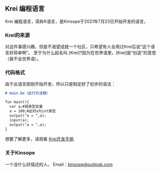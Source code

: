 ## Krei 编程语言

Krei 编程语言，简称K语言，是Kinsope于2021年7月23日开始开发的语言。

### Krei的来源

对这件事感兴趣，但是不渴望成就一个社区，只希望有人会用过Krei后说“这个语言好简单啊”。
至于为什么起名叫 [Krei]?因为在世界语里，[Krei]是“创造”的意思（我不会世界语）。

### 代码格式

由于此语言刚刚开始开发，所以只是制定好了初步的语法：

```markdown
# main.ke（此行为注释）

fun main(){
  var a;#弱类型变量
  a = 100;#此时a为int类型
  output("a = ",a);
  input(a);
  output("a = ",a);
}
```

想要了解更多，请观看 [Krei开发手册](https://kinsope-yang.github.io/404.html).

### 关于Kinsope

一个没什么好描述的人。
Email：kinsope@outlook.com
